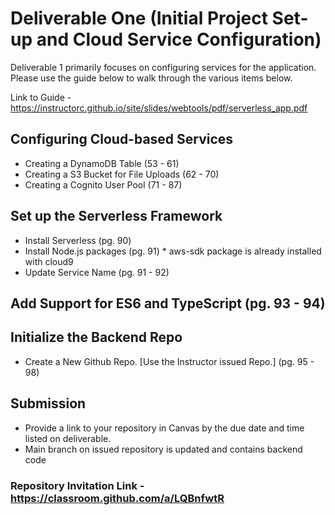 # Deliverable One (Initial Project Set-up and Cloud Service Configuration)
Deliverable 1 primarily focuses on configuring services for the application.  Please use the guide below to walk through the various items below.

Link to Guide - https://instructorc.github.io/site/slides/webtools/pdf/serverless_app.pdf

## Configuring Cloud-based Services
 - Creating a DynamoDB Table (53 - 61)
 - Creating a S3 Bucket for File Uploads (62 - 70)
 - Creating a Cognito User Pool (71 - 87)

## Set up the Serverless Framework
 - Install Serverless (pg. 90)
 - Install Node.js packages (pg. 91) * aws-sdk package is already installed with cloud9
 - Update Service Name (pg. 91 - 92)

## Add Support for ES6 and TypeScript (pg. 93 - 94)


## Initialize the Backend Repo
- Create a New Github Repo. [Use the Instructor issued Repo.] (pg. 95 - 98)

## Submission
 - Provide a link to your repository in Canvas by the due date and time listed on deliverable.
 - Main branch on issued repository is updated and contains backend code

### Repository Invitation Link - https://classroom.github.com/a/LQBnfwtR
